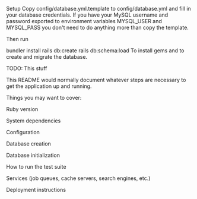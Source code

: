 Setup
Copy config/database.yml.template to config/database.yml and fill in your database credentials. If you have your MySQL username and password exported to environment variables MYSQL_USER and MYSQL_PASS you don't need to do anything more than copy the template.

Then run

bundler install
rails db:create
rails db:schema:load
To install gems and to create and migrate the database.

TODO: This stuff

This README would normally document whatever steps are necessary to get the application up and running.

Things you may want to cover:

Ruby version

System dependencies

Configuration

Database creation

Database initialization

How to run the test suite

Services (job queues, cache servers, search engines, etc.)

Deployment instructions
